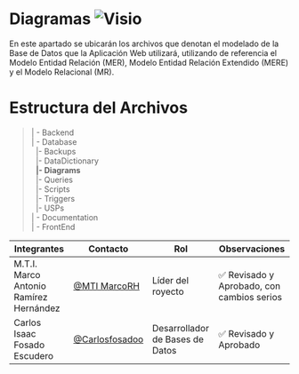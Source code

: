 # Diagramas  ![Visio](https://img.shields.io/badge/Microsoft_Visio-3955A3?style=for-the-badgee&logo=microsoft-visio&logoColor=white )

En este apartado se ubicarán los archivos que denotan el modelado de la Base de Datos que la Aplicación Web utilizará, utilizando de referencia el Modelo Entidad Relación (MER), Modelo Entidad Relación Extendido (MERE) y el Modelo Relacional (MR).

# Estructura del Archivos

>| - Backend <br>
>| - Database<br>
>&nbsp;&nbsp;|- Backups<br>
>&nbsp;&nbsp;|- DataDictionary<br>
>&nbsp;&nbsp;**|- Diagrams**<br>
>&nbsp;&nbsp;|- Queries<br>
>&nbsp;&nbsp;|- Scripts<br>
>&nbsp;&nbsp;|- Triggers<br>
>&nbsp;&nbsp;|- USPs<br>
>| - Documentation<br>
>| - FrontEnd


| Integrantes|Contacto|Rol|Observaciones|
|------|-----|--------|---|
|M.T.I. Marco Antonio Ramírez Hernández|[@MTI MarcoRH](https://github.com/gituser)|Líder del royecto| ✅ Revisado y Aprobado, con cambios serios|
|Carlos Isaac Fosado Escudero|[@Carlosfosadoo](https://github.com/gituser)|Desarrollador de Bases de Datos| ✅ Revisado y Aprobado|
